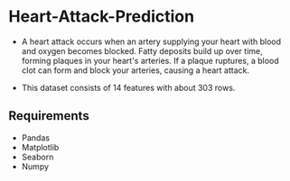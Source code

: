 # Heart-Attack-Prediction

+ A heart attack occurs when an artery supplying your heart with blood and oxygen becomes blocked. Fatty deposits build up over time, forming plaques in your heart's arteries. 
  If a plaque ruptures, a blood clot can form and block your arteries, causing a heart attack.

+ This dataset consists of 14 features with about 303 rows.


## Requirements
- Pandas
- Matplotlib
- Seaborn
- Numpy








